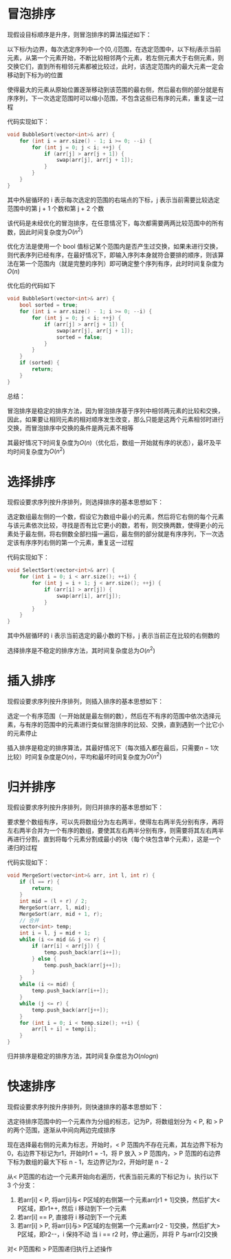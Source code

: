 # 冒泡排序
现假设目标顺序是升序，则冒泡排序的算法描述如下：

以下标$i$为边界，每次选定序列中一个$[0, i]$范围，在选定范围中，以下标$j$表示当前元素，从第一个元素开始，不断比较相邻两个元素，若左侧元素大于右侧元素，则交换它们，直到所有相邻元素都被比较过，此时，该选定范围内的最大元素一定会移动到下标为$i$的位置

使得最大的元素从原始位置逐渐移动到该范围的最右侧，然后最右侧的部分就是有序序列，下一次选定范围时可以缩小范围，不包含这些已有序的元素，重复这一过程

代码实现如下：
```cpp
void BubbleSort(vector<int>& arr) {
    for (int i = arr.size() - 1; i >= 0; --i) {
        for (int j = 0; j < i; ++j) {
            if (arr[j] > arr[j + 1]) {
                swap(arr[j], arr[j + 1]);
            }
        }
    }
}
```
其中外层循环的 i 表示每次选定的范围的右端点的下标，j 表示当前需要比较选定范围中的第 j + 1 个数和第 j + 2 个数

该代码是未经优化的冒泡排序，在任意情况下，每次都需要两两比较范围中的所有数，因此时间复杂度为$O(n^2)$

优化方法是使用一个 bool 值标记某个范围内是否产生过交换，如果未进行交换，则代表序列已经有序，在最好情况下，即输入序列本身就符合要排的顺序，则该算法在第一个范围内（就是完整的序列）即可确定整个序列有序，此时时间复杂度为$O(n)$

优化后的代码如下

```cpp
void BubbleSort(vector<int>& arr) {
    bool sorted = true;
    for (int i = arr.size() - 1; i >= 0; --i) {
        for (int j = 0; j < i; ++j) {
            if (arr[j] > arr[j + 1]) {
                swap(arr[j], arr[j + 1]);
                sorted = false;
            }
        }
    }
    if (sorted) {
        return;
    }
}
```
总结：

冒泡排序是稳定的排序方法，因为冒泡排序基于序列中相邻两元素的比较和交换，因此，如果要让相同元素的相对顺序发生改变，那么只能是这两个元素相邻时进行交换，而冒泡排序中交换的条件是两元素不相等

其最好情况下时间复杂度为$O(n)$（优化后，数组一开始就有序的状态），最坏及平均时间复杂度为$O(n^2)$
# 选择排序
现假设要求序列按升序排列，则选择排序的基本思想如下：

选定数组最左侧的一个数，假设它为数组中最小的元素，然后将它右侧的每个元素与该元素依次比较，寻找是否有比它更小的数，若有，则交换两数，使得更小的元素处于最左侧，将右侧数全部扫描一遍后，最左侧的部分就是有序序列，下一次选定该有序序列右侧的第一个元素，重复这一过程

代码实现如下：
```cpp
void SelectSort(vector<int>& arr) {
    for (int i = 0; i < arr.size(); ++i) {
        for (int j = i + 1; j < arr.size(); ++j) {
            if (arr[i] > arr[j]) {
                swap(arr[i], arr[j]);
            }
        }
    }
}
```
其中外层循环的 i 表示当前选定的最小数的下标，j 表示当前正在比较的右侧数的

选择排序是不稳定的排序方法，其时间复杂度总为$O(n^2)$
# 插入排序
现假设要求序列按升序排列，则插入排序的基本思想如下：

选定一个有序范围（一开始就是最左侧的数），然后在不有序的范围中依次选择元素，与有序的范围中的元素进行类似冒泡排序的比较、交换，直到遇到一个比它小的元素停止

插入排序是稳定的排序算法，其最好情况下（每次插入都在最后，只需要$n - 1$次比较）时间复杂度是$O(n)$，平均和最坏时间复杂度为$O(n^2)$
# 归并排序
现假设要求序列按升序排列，则归并排序的基本思想如下：

要求整个数组有序，可以先将数组分为左右两半，使得左右两半先分别有序，再将左右两半合并为一个有序的数组，要使其左右两半分别有序，则需要将其左右两半再进行分割，直到将每个元素分割成最小的块（每个块包含单个元素），这是一个递归的过程

代码实现如下：
```cpp
void MergeSort(vector<int>& arr, int l, int r) {
    if (l == r) {
        return;
    }
    int mid = (l + r) / 2;
    MergeSort(arr, l, mid);
    MergeSort(arr, mid + 1, r);
    // 合并
    vector<int> temp;
    int i = l, j = mid + 1;
    while (i <= mid && j <= r) {
        if (arr[i] < arr[j]) {
            temp.push_back(arr[i++]);
        } else {
            temp.push_back(arr[j++]);
        }
    }
    while (i <= mid) {
        temp.push_back(arr[i++]);
    }
    while (j <= r) {
        temp.push_back(arr[j++]);
    }
    for (int i = 0; i < temp.size(); ++i) {
        arr[l + i] = temp[i];
    }
}
```
归并排序是稳定的排序方法，其时间复杂度总为$O(nlogn)$
# 快速排序
现假设要求序列按升序排列，则快速排序的基本思想如下：

选定待排序范围中的一个元素作为分组的标志，记为P，将数组划分为 < P, 和 > P的两个范围，逐渐从中间向两边完成排序

现在选择最右侧的元素为标志，开始时，< P 范围内不存在元素，其左边界下标为 0，右边界下标记为r1，开始时r1 = -1，将 P 放入 > P 范围内，> P 范围的右边界下标为数组的最大下标 n - 1，左边界记为r2，开始时是 n - 2

从< P范围的右边一个元素开始向右遍历，代表当前元素的下标记为 i，执行以下 3 个分支：

1. 若arr[i] < P, 将arr[i]与< P区域的右侧第一个元素arr[r1 + 1]交换，然后扩大< P区域，即r1++, 然后 i 移动到下一个元素
2. 若arr[i] == P, 直接将 i 移动到下一个元素
3. 若arr[i] > P, 将arr[i]与> P区域的左侧第一个元素arr[r2 - 1]交换，然后扩大> P区域，即r2--，i 保持不动
当 i == r2 时，停止遍历，并将 P 与arr[r2]交换

对< P范围和 > P范围递归执行上述操作